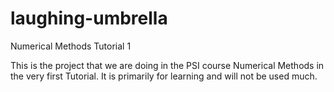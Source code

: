 # laughing-umbrella
Numerical Methods Tutorial 1 

This is the project that we are doing in the PSI course Numerical Methods in the very first Tutorial. It is primarily for learning
and will not be used much.
